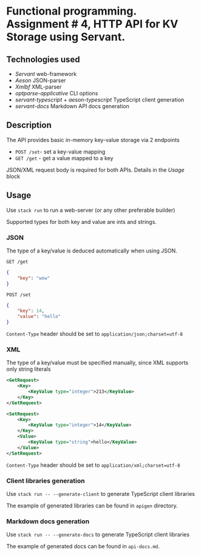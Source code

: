 # Functional programming. Assignment # 4, HTTP API for KV Storage using Servant.

## Technologies used

- *Servant* web-framework
- *Aeson* JSON-parser
- *Xmlbf* XML-parser
- *optparse-applicative* CLI options
- *servant-typescript* + *aeson-typescript* TypeScript client generation
- *servant-docs* Markdown API docs generation

## Description

The API provides basic in-memory key-value storage via 2 endpoints

- `POST /set`- set a key-value mapping
- `GET /get` - get a value mapped to a key

JSON/XML request body is required for both APIs.
Details in the *Usage* block

## Usage

Use `stack run` to run a web-server (or any other preferable builder)

Supported types for both key and value are ints and strings.

### JSON

The type of a key/value is deduced automatically when using JSON.

`GET /get`

```json
{
    "key": "wow"
}
```

`POST /set`

```json
{
    "key": 14,
    "value": "hello"
}
```

`Content-Type` header should be set to `application/json;charset=utf-8`


### XML

The type of a key/value must be specified manually, since XML supports only string literals


```xml
<GetRequest>
    <Key>
        <KeyValue type="integer">213</KeyValue>
    </Key>
</GetRequest>
```

```xml
<SetRequest>
    <Key>
        <KeyValue type="integer">14</KeyValue>
    </Key>
    <Value>
        <KeyValue type="string">hello</KeyValue>
    </Value>
</SetRequest>
```

`Content-Type` header should be set to `application/xml;charset=utf-8`

### Client libraries generation

Use `stack run -- --generate-client` to generate TypeScript client libraries

The example of generated libraries can be found in `apigen` directory.


### Markdown docs generation

Use `stack run -- --generate-docs` to generate TypeScript client libraries

The example of generated docs can be found in `api-docs.md`.

